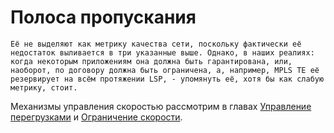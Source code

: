 # Полоса пропускания

```text
Её не выделяют как метрику качества сети, поскольку фактически её недостаток выливается в три указанные выше. Однако, в наших реалиях: когда некоторым приложениям она должна быть гарантирована, или, наоборот, по договору должна быть ограничена, а, например, MPLS TE её резервирует на всём протяжении LSP, - упомянуть её, хотя бы как слабую метрику, стоит.  
```

Механизмы управления скоростью рассмотрим в главах [Управление перегрузками](../7.-upravlenie-peregruzkami-congestion-management) и [Ограничение скорости](../8.-ogranichenie-skorosti).

